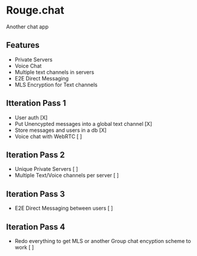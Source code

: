 # Rouge.chat
Another chat app

## Features
+ Private Servers
+ Voice Chat
+ Multiple text channels in servers
+ E2E Direct Messaging
+ MLS Encryption for Text channels

## Itteration Pass 1
+ User auth [X]
+ Put Unencypted messages into a global text channel [X]
+ Store messages and users in a db [X]
+ Voice chat with WebRTC [ ]

## Iteration Pass 2
+ Unique Private Servers [ ]
+ Multiple Text/Voice channels per server [ ]

## Iteration Pass 3
+ E2E Direct Messaging between users [ ]

## Iteration Pass 4
+ Redo everything to get MLS or another Group chat encyption scheme to work [ ]